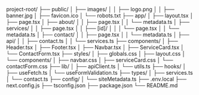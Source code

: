 project-root/
├── public/
│ ├── images/
│ │ ├── logo.png
│ │ ├── banner.jpg
│ ├── favicon.ico
│ └── robots.txt
├── app/
│ ├── layout.tsx
│ ├── page.tsx
│ ├── about/
│ │ ├── page.tsx
│ │ └── metadata.ts
│ ├── services/
│ │ ├── page.tsx
│ │ ├── [id]/
│ │ │ └── page.tsx
│ │ └── metadata.ts
│ ├── contact/
│ │ ├── page.tsx
│ │ └── metadata.ts
│ ├── api/
│ │ ├── contact.ts
│ │ └── services.ts
├── components/
│ ├── Header.tsx
│ ├── Footer.tsx
│ ├── Navbar.tsx
│ ├── ServiceCard.tsx
│ └── ContactForm.tsx
├── styles/
│ ├── globals.css
│ ├── layout.css
│ └── components/
│ ├── navbar.css
│ ├── serviceCard.css
│ └── contactForm.css
├── lib/
│ ├── apiClient.ts
│ └── utils.ts
├── hooks/
│ ├── useFetch.ts
│ └── useFormValidation.ts
├── types/
│ ├── services.ts
│ └── contact.ts
├── config/
│ └── siteMetadata.ts
├── .env.local
├── next.config.js
├── tsconfig.json
├── package.json
└── README.md
